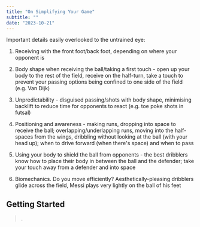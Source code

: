 ```yaml
---
title: "On Simplifying Your Game"
subtitle: ""
date: "2023-10-21"
---
```

Important details easily overlooked to the untrained eye:
1. Receiving with the front foot/back foot, depending on where your opponent is

2. Body shape when receiving the ball/taking a first touch - open up your body to the rest of the field, receive on the half-turn, take a touch to prevent your passing options being confined to one side of the field (e.g. Van Dijk) 

3. Unpredictability - disguised passing/shots with body shape, minimising backlift to reduce time for opponents to react (e.g. toe poke shots in futsal)

4. Positioning and awareness - making runs, dropping into space to receive the ball; overlapping/underlapping runs, moving into the half-spaces from the wings, dribbling without looking at the ball (with your head up); when to drive forward (when there's space) and when to pass

5. Using your body to shield the ball from opponents - the best dribblers know how to place their body in between the ball and the defender; take your touch away from a defender and into space

6. Biomechanics. Do you move efficiently? Aesthetically-pleasing dribblers glide across the field, Messi plays very lightly on the ball of his feet

## Getting Started

> .